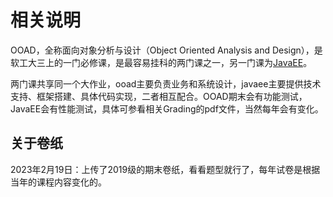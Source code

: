 # 相关说明

OOAD，全称面向对象分析与设计（Object Oriented Analysis and Design），是软工大三上的一门必修课，是最容易挂科的两门课之一，另一门课为[JavaEE](https://github.com/529106896/FishTouchingXMUer/tree/main/%E5%A4%A7%E4%B8%89%E4%B8%8A/javaee)。

两门课共享同一个大作业，ooad主要负责业务和系统设计，javaee主要提供技术支持、框架搭建、具体代码实现，二者相互配合。OOAD期末会有功能测试，JavaEE会有性能测试，具体可参看相关Grading的pdf文件，当然每年会有变化。

## 关于卷纸

2023年2月19日：上传了2019级的期末卷纸，看看题型就行了，每年试卷是根据当年的课程内容变化的。